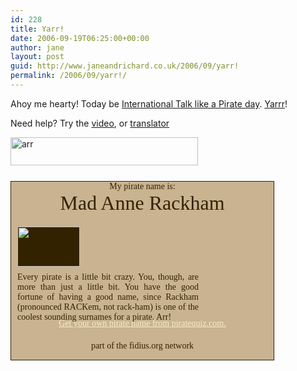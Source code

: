 ```yaml
---
id: 228
title: Yarr!
date: 2006-09-19T06:25:00+00:00
author: jane
layout: post
guid: http://www.janeandrichard.co.uk/2006/09/yarr!
permalink: /2006/09/yarr!/
---
```

Ahoy me hearty! Today be [International Talk like a Pirate day](http://www.talklikeapirateday.com/wordpress/). [Yarrr](http://www.yarr.org.uk/)!

Need help? Try the [video](http://loadingreadyrun.com/showmovie.php?x=480&y=360&url=talklikepirate.mov), or [translator](http://talklikeapirateday.com/translate/)

[<img src="http://www.talklikeapirateday.com/badges/tlapd-site-badge-300px.png" width="300" height="45" alt="arr" />](http://www.talklikeapirateday.com/wordpress/)

<div style="position:relative; border-width:1px; border-color:332200; border-style: solid; background-color:c9b390; padding:0 10px; width:400px; text-align:center; font-family:serif; left:200; margin:25px 0 25px -200px; color:332200;">
  <div>
    My pirate name is:
  </div>
  
  <div style="font-size:32px;">
    Mad Anne Rackham
  </div>
  
  <p>
    <img src="http://www.piratequiz.com/flag.gif" style="top:5px; position:relative; display:block; width:100px; background-color:332200;" width="100" height="64" alt="arrr" />
  </p>
  
  <div style="left:0px; top:0px; width:290px; position:relative; text-align: justify;">
    Every pirate is a little bit crazy. You, though, are more than just a little bit. You have the good fortune of having a good name, since Rackham (pronounced RACKem, not rack-ham) is one of the coolest sounding surnames for a pirate. Arr!
  </div>
  
  <p>
    <a href="http://www.piratequiz.com/" style="position:relative; width:100%; left:0px; bottom:20px; color:f8eecc;">Get your own pirate name from piratequiz.com.</a><br />part of the fidius.org network </div>
  </p>